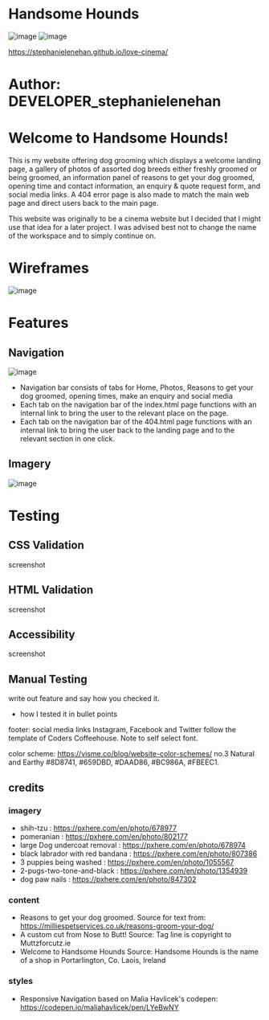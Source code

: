 # Handsome Hounds

![image](https://user-images.githubusercontent.com/35435182/181649092-9aa616ce-00f7-4837-aada-b11bdcd449cc.png)
![image](https://user-images.githubusercontent.com/35435182/181649176-d232a352-23bf-4326-81ab-a07a7b8c4620.png)

https://stephanielenehan.github.io/love-cinema/

# Author: DEVELOPER_stephanielenehan

# Welcome to Handsome Hounds!
This is my website offering dog grooming which displays a welcome landing page, a gallery of photos of assorted dog breeds either freshly groomed or being groomed, an information panel of reasons to get your dog groomed, opening time and contact information, an enquiry & quote request form, and social media links. A 404 error page is also made to match the main web page and direct users back to the main page.  

This website was originally to be a cinema website but I decided that I might use that idea for a later project. I was advised best not to change the name of the workspace and to simply continue on. 

# Wireframes
![image](https://user-images.githubusercontent.com/35435182/181641306-c0a254e0-d948-442f-ac51-10eda194bc54.png)

# Features

## Navigation
![image](https://user-images.githubusercontent.com/35435182/181650552-5b2ce4b6-c888-438d-94a3-25f8394bad95.png)
- Navigation bar consists of tabs for Home, Photos, Reasons to get your dog groomed, opening times, make an enquiry and social media
- Each tab on the navigation bar of the index.html page functions with an internal link to bring the user to the relevant place on the page. 
- Each tab on the navigation bar of the 404.html page functions with an internal link to bring the user back to the landing page and to the relevant section in one click. 

## Imagery 
![image](https://user-images.githubusercontent.com/35435182/181652289-d0bb73bf-a092-4ba4-a083-a4f8b728ab37.png)


# Testing
## CSS Validation
screenshot
## HTML Validation
screenshot
## Accessibility
screenshot
## Manual Testing
write out feature and say how you checked it. 
 - how I tested it in bullet points 






footer: social media links Instagram, Facebook and Twitter follow the template of Coders Coffeehouse. Note to self select font. 

color scheme: https://visme.co/blog/website-color-schemes/  no.3 Natural and Earthy #8D8741, #659DBD, #DAAD86, #BC986A, #FBEEC1. 

## credits 
### imagery 
- shih-tzu : https://pxhere.com/en/photo/678977
- pomeranian : https://pxhere.com/en/photo/802177
- large Dog undercoat removal : https://pxhere.com/en/photo/678974
- black labrador with red bandana : https://pxhere.com/en/photo/807386
- 3 puppies being washed : https://pxhere.com/en/photo/1055567
- 2-pugs-two-tone-and-black : https://pxhere.com/en/photo/1354939
- dog paw nails : https://pxhere.com/en/photo/847302



### content
- Reasons to get your dog groomed. Source for text from: https://milliespetservices.co.uk/reasons-groom-your-dog/
- A custom cut from Nose to Butt! Source: Tag line is copyright to Muttzforcutz.ie
- Welcome to Handsome Hounds Source: Handsome Hounds is the name of a shop in Portarlington, Co. Laois, Ireland

### styles
- Responsive Navigation based on Malia Havlicek's codepen: https://codepen.io/maliahavlicek/pen/LYeBwNY




